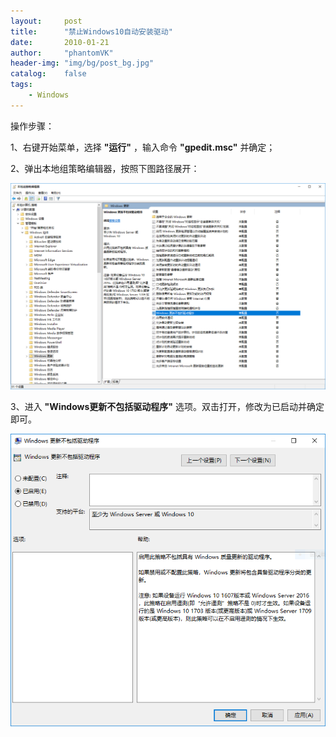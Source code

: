 ```yaml
---
layout:     post
title:      "禁止Windows10自动安装驱动"
date:       2010-01-21
author:     "phantomVK"
header-img: "img/bg/post_bg.jpg"
catalog:    false
tags:
    - Windows
---
```


操作步骤：

1、右键开始菜单，选择 __"运行"__ ，输入命令 __"gpedit.msc"__ 并确定；

2、弹出本地组策略编辑器，按照下图路径展开：

![Windows_update_dir](/img/Windows/Windows_update_dir.PNG)

3、进入 __"Windows更新不包括驱动程序"__ 选项。双击打开，修改为已启动并确定即可。

![Windows_update_config](/img/Windows/Windows_update_config.PNG)